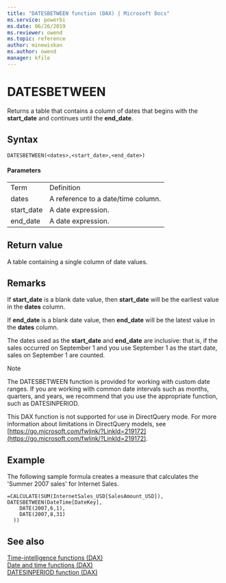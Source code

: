 ```yaml
---
title: "DATESBETWEEN function (DAX) | Microsoft Docs"
ms.service: powerbi 
ms.date: 06/26/2019
ms.reviewer: owend
ms.topic: reference
author: minewiskan
ms.author: owend
manager: kfile
---
```

# DATESBETWEEN
Returns a table that contains a column of dates that begins with the **start_date** and continues until the **end_date**.  
  
## Syntax  
  
```dax
DATESBETWEEN(<dates>,<start_date>,<end_date>)  
```
  
#### Parameters  
  
|||  
|-|-|  
|Term|Definition|  
|dates|A reference to a date/time column.|  
|start_date|A date expression.|  
|end_date|A date expression.|  
  
## Return value  
A table containing a single column of date values.  
  
## Remarks  
If **start_date** is a blank date value, then **start_date** will be the earliest value in the **dates** column.  
  
If **end_date** is a blank date value, then **end_date** will be the latest value in the **dates** column.  
  
The dates used as the **start_date** and **end_date** are inclusive: that is, if the sales occurred on September 1 and you use September 1 as the start date, sales on September 1 are counted.  
  
> [!NOTE]  
> The DATESBETWEEN function is provided for working with custom date ranges. If you are working with common date intervals such as months, quarters, and years, we recommend that you use the appropriate function, such as DATESINPERIOD.  
  
This DAX function is not supported for use in DirectQuery mode. For more information about limitations in DirectQuery models, see  [https://go.microsoft.com/fwlink/?LinkId=219172](https://go.microsoft.com/fwlink/?LinkId=219172).  
  
## Example  
The following sample formula creates a measure that calculates the 'Summer 2007 sales' for Internet Sales.  
  
```dax
=CALCULATE(SUM(InternetSales_USD[SalesAmount_USD]), DATESBETWEEN(DateTime[DateKey],  
    DATE(2007,6,1),  
    DATE(2007,8,31)  
  ))  
```
  
## See also  
[Time-intelligence functions &#40;DAX&#41;](time-intelligence-functions-dax.md)  
[Date and time functions &#40;DAX&#41;](date-and-time-functions-dax.md)  
[DATESINPERIOD function &#40;DAX&#41;](datesinperiod-function-dax.md)  
  
